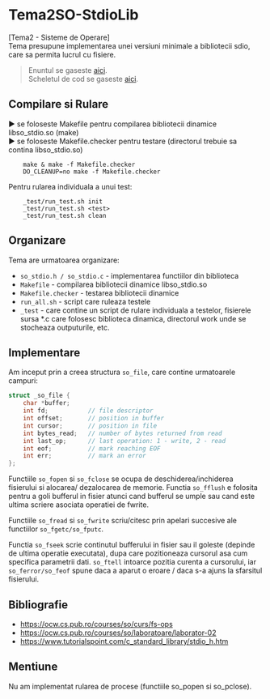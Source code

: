 # Tema2SO-StdioLib
[Tema2 - Sisteme de Operare]  <br>
Tema presupune implementarea unei versiuni minimale a bibliotecii sdio, care sa permita lucrul cu fisiere.

> Enuntul se gaseste [aici](https://ocw.cs.pub.ro/courses/so/teme/tema-2). <br>
> Scheletul de cod se gaseste [aici](https://github.com/systems-cs-pub-ro/so/tree/master/assignments/2-stdio).

## Compilare si Rulare

► se foloseste Makefile pentru compilarea bibliotecii dinamice libso_stdio.so (make) <br>
► se foloseste Makefile.checker pentru testare (directorul trebuie sa contina libso_stdio.so)
```shell
	make & make -f Makefile.checker
	DO_CLEANUP=no make -f Makefile.checker 
```
Pentru rularea individuala a unui test:
```shell
	_test/run_test.sh init
	_test/run_test.sh <test>
	_test/run_test.sh clean
```

## Organizare
Tema are urmatoarea organizare:
- ```so_stdio.h / so_stdio.c``` - implementarea functiilor din biblioteca
- ```Makefile``` - compilarea bibliotecii dinamice libso_stdio.so
- ```Makefile.checker``` - testarea bibliotecii dinamice
- ```run_all.sh``` - script care ruleaza testele
- ```_test``` - care contine un script de rulare individuala a testelor, fisierele sursa *.c care folosesc biblioteca dinamica, directorul work unde se stocheaza outputurile, etc.

## Implementare
Am inceput prin a creea structura ```so_file```, care contine urmatoarele campuri:
```c
struct _so_file {
	char *buffer;
	int fd;           // file descriptor
	int offset;       // position in buffer
	int cursor;       // position in file
	int bytes_read;   // number of bytes returned from read
	int last_op;      // last operation: 1 - write, 2 - read
	int eof;          // mark reaching EOF
	int err;          // mark an error
};
```


Functiile ```so_fopen``` si ```so_fclose``` se ocupa de deschiderea/inchiderea fisierului si alocarea/
dezalocarea de memorie. Functia ```so_fflush``` e folosita pentru a goli bufferul in fisier 
atunci cand bufferul se umple sau cand este ultima scriere asociata operatiei de fwrite.

Functiile ```so_fread``` si ```so_fwrite``` scriu/citesc prin apelari succesive ale functiilor ```so_fgetc/so_fputc```.

Functia ```so_fseek``` scrie continutul bufferului in fisier sau il goleste (depinde de ultima
operatie executata), dupa care pozitioneaza cursorul asa cum specifica parametrii dati. 
```so_ftell``` intoarce pozitia curenta a cursorului, iar ```so_ferror/so_feof``` spune daca a aparut
o eroare / daca s-a ajuns la sfarsitul fisierului. 

## Bibliografie
 - https://ocw.cs.pub.ro/courses/so/curs/fs-ops
 - https://ocw.cs.pub.ro/courses/so/laboratoare/laborator-02
 - https://www.tutorialspoint.com/c_standard_library/stdio_h.htm
 
## Mentiune
Nu am implementat rularea de procese (functiile so_popen si so_pclose).

